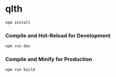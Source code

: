 # qlth

```sh
npm install
```

### Compile and Hot-Reload for Development

```sh
npm run dev
```

### Compile and Minify for Production

```sh
npm run build
```
